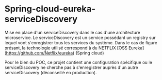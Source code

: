 # Spring-cloud-eureka-serviceDiscovery

Mise en place d'un serviceDiscovery dans le cas d'une architecture microservice. Le serviceDiscovery est un service possédant un registry sur lequel vont s'enregistrer tous les services du système. Dans le cas de figure présant, la technologie utilisé correspond à du NETFLIX [OSS Eureka] (https://github.com/Netflix/eureka) (Spring cloud) 

Pour le bien du POC, ce projet contient une configuration spécifique ou le serviceDiscovery ne cherche pas à s'enregistrer auprès d'un autre serviceDiscovery (déconseillé en production).

